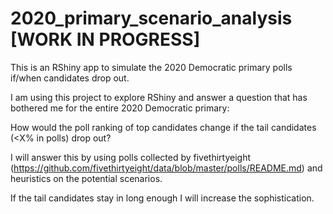 # 2020_primary_scenario_analysis [WORK IN PROGRESS]
This is an RShiny app to simulate the 2020 Democratic primary polls if/when candidates drop out.

I am using this project to explore RShiny and answer a question that has bothered me for the entire 2020 Democratic primary: 

How would the poll ranking of top candidates change if the tail candidates (<X% in polls) drop out?

I will answer this by using polls collected by fivethirtyeight (https://github.com/fivethirtyeight/data/blob/master/polls/README.md)
and heuristics on the potential scenarios. 

If the tail candidates stay in long enough I will increase the sophistication.
